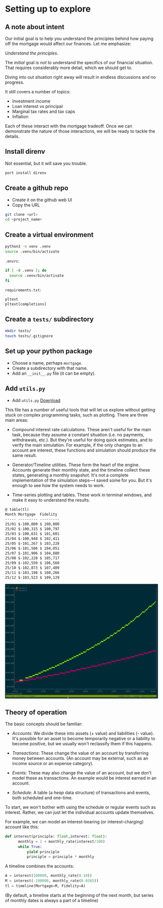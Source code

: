 # Setting up to explore

## A note about intent

Our initial goal is to help you understand the principles behind how paying off the mortgage would affect our finances. Let me emphasize:

_Understand the principles_.

The _initial_ goal is _not_ to understand the specifics of our financial situation. That requires considerably more detail, which we should get to.

Diving into out situation right away will result in endless discussions and no progress.

It still covers a number of topics:

* Investment income
* Loan interest vs principal
* Marginal tax rates and tax caps
* Inflation

Each of these interact with the mortgage tradeoff. Once we can demonstrate the nature of those interactions, we will be ready to tackle the details.

## Install direnv

Not essential, but it will save you trouble.

```bash
port install direnv
```

## Create a github repo

* Create it on the github web UI
* Copy the URL

```bash
git clone <url>
cd <project_name>
```

## Create a virtual environment

```bash
python3 -m venv .venv
source .venv/bin/activate
```

`.envrc`:

```bash
if [ -d .venv ]; do
  source .venv/bin/activate
fi
```

`requirements.txt`:

```text
pltext
pltext[completions]

```

## Create a `tests/` subdirectory

```bash
mkdir tests/
touch tests/.gitignore
```

## Set up your python package

* Choose a name, perhaps `mortgage`.
* Create a subdirectory with that name.
* Add an `__init__.py` file (it can be empty).

## Add `utils.py`

* Add `utils.py` [Download](./pplt/utils.py)

This file has a number of useful tools that will let us explore without getting stuck on complex programming tasks, such as plotting. There are three main areas:

* Compound interest rate calculations. These aren't useful for the main task, because they assume a constant situation (i.e. no payments, withdrawals, etc.). But they're useful for doing quick estimates, and to verify the main simulation. For example, if the only changes to an account are interest, these functions and simulation should produce the same result.

* Generator/Timeline utilities. These form the heart of the engine. Accounts generate their monthly state, and the timeline collect these states, generating a monthly snapshot. It's not a complete implementation of the simulation steps—I saved some for you. But it's enough to see how the system needs to work.

* Time-series plotting and tables. These work in terminal windows, and make it easy to understand the results.

```text
@ table(tl)
Month Mortgage  Fidelity
----- --------- ---------
25/01 $-100,000 $ 100,000
25/02 $-100,315 $ 100,797
25/03 $-100,631 $ 101,601
25/04 $-100,948 $ 102,411
25/05 $-101,267 $ 103,228
25/06 $-101,586 $ 104,051
25/07 $-101,906 $ 104,880
25/08 $-102,228 $ 105,717
25/09 $-102,550 $ 106,560
25/10 $-102,873 $ 107,409
25/11 $-103,198 $ 108,266
25/12 $-103,523 $ 109,129
```

![alt text](image.png)

## Theory of operation

The basic concepts should be familiar:

* _Accounts_: We divide these into assets (+ value) and liabilities (- value). It's possible for an asset to become temporarily negative or a liability to become positive, but we usually won't reclassify them if this happens.

* _Transactions_: These change the value of an account by transferring money between accounts. (An account may be external, such as an income source or an expense category).

* _Events_: These may also change the value of an account, but we don't model these as transactions. An example would be interest earned in an account.

* _Schedule_: A table (a _heap_ data structure) of transactions and events, both scheduled and one-time.

To start, we won't bother with using the schedule or regular events such as interest.  Rather, we can just let the individual accounts update themselves.

For example, we can model an interest-bearing (or interest-charging) account like this:

```python
def interest(principle: float,interest: float):
      monthly = 1 + monthly_rate(interest/100)
      while True:
          yield principle
          principle = principle * monthly
```

A timeline combines the accounts:

```python
A = interest(100000, monthly_rate(0.10))
M = interest(-100000, monthly_rate(0.0385))
tl = timeline(Mortgage=M, Fidelity=A)
```

(By default, a timeline starts at the beginning of the next month, but series of monthly dates is always a part of a timeline)
